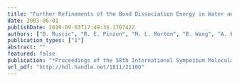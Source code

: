 ```yaml
---
title: "Further Refinements of the Bond Dissociation Energy in Water and Hydroxyl Radical Using the Active Thermochemical Tables Approach"
date: 2003-06-01
publishDate: 2019-09-03T17:49:36.170742Z
authors: ["B. Ruscic", "R. E. Pinzon", "M. L. Morton", "B. Wang", "A. F. Wagner", "G. von Laszevski", "S. G. Nijsure", "K. A. Amin", "Sandra J. Bittner", "M. Minkoff"]
publication_types: ["1"]
abstract: ""
featured: false
publication: "*Proceedings of the 58th International Symposium Molecular Sectrosctroscopy*"
url_pdf: "http://hdl.handle.net/1811/21100"
---
```


